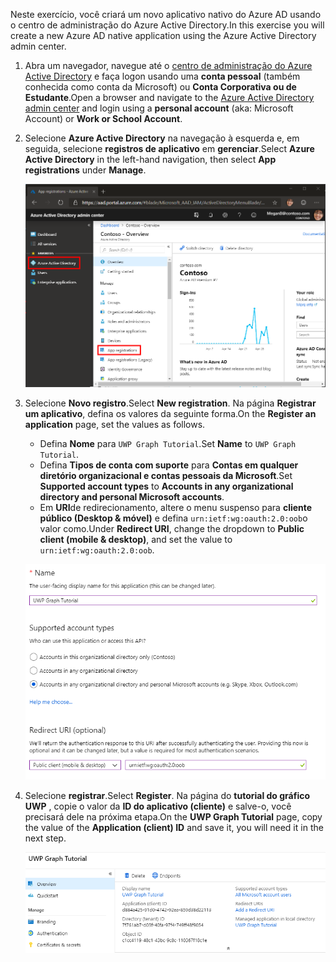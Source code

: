 <!-- markdownlint-disable MD002 MD041 -->

<span data-ttu-id="f35c8-101">Neste exercício, você criará um novo aplicativo nativo do Azure AD usando o centro de administração do Azure Active Directory.</span><span class="sxs-lookup"><span data-stu-id="f35c8-101">In this exercise you will create a new Azure AD native application using the Azure Active Directory admin center.</span></span>

1. <span data-ttu-id="f35c8-102">Abra um navegador, navegue até o [centro de administração do Azure Active Directory](https://aad.portal.azure.com) e faça logon usando uma **conta pessoal** (também conhecida como conta da Microsoft) ou **Conta Corporativa ou de Estudante**.</span><span class="sxs-lookup"><span data-stu-id="f35c8-102">Open a browser and navigate to the [Azure Active Directory admin center](https://aad.portal.azure.com) and login using a **personal account** (aka: Microsoft Account) or **Work or School Account**.</span></span>

1. <span data-ttu-id="f35c8-103">Selecione **Azure Active Directory** na navegação à esquerda e, em seguida, selecione **registros de aplicativo** em **gerenciar**.</span><span class="sxs-lookup"><span data-stu-id="f35c8-103">Select **Azure Active Directory** in the left-hand navigation, then select **App registrations** under **Manage**.</span></span>

    ![<span data-ttu-id="f35c8-104">Uma captura de tela dos registros de aplicativo</span><span class="sxs-lookup"><span data-stu-id="f35c8-104">A screenshot of the App registrations</span></span> ](./images/aad-portal-app-registrations.png)

1. <span data-ttu-id="f35c8-105">Selecione **Novo registro**.</span><span class="sxs-lookup"><span data-stu-id="f35c8-105">Select **New registration**.</span></span> <span data-ttu-id="f35c8-106">Na página **Registrar um aplicativo**, defina os valores da seguinte forma.</span><span class="sxs-lookup"><span data-stu-id="f35c8-106">On the **Register an application** page, set the values as follows.</span></span>

    - <span data-ttu-id="f35c8-107">Defina **Nome** para `UWP Graph Tutorial`.</span><span class="sxs-lookup"><span data-stu-id="f35c8-107">Set **Name** to `UWP Graph Tutorial`.</span></span>
    - <span data-ttu-id="f35c8-108">Defina **Tipos de conta com suporte** para **Contas em qualquer diretório organizacional e contas pessoais da Microsoft**.</span><span class="sxs-lookup"><span data-stu-id="f35c8-108">Set **Supported account types** to **Accounts in any organizational directory and personal Microsoft accounts**.</span></span>
    - <span data-ttu-id="f35c8-109">Em **URI**de redirecionamento, altere o menu suspenso para **cliente público (Desktop & móvel)** e defina `urn:ietf:wg:oauth:2.0:oob`o valor como.</span><span class="sxs-lookup"><span data-stu-id="f35c8-109">Under **Redirect URI**, change the dropdown to **Public client (mobile & desktop)**, and set the value to `urn:ietf:wg:oauth:2.0:oob`.</span></span>

    ![Uma captura de tela da página registrar um aplicativo](./images/aad-register-app.png)

1. <span data-ttu-id="f35c8-111">Selecione **registrar**.</span><span class="sxs-lookup"><span data-stu-id="f35c8-111">Select **Register**.</span></span> <span data-ttu-id="f35c8-112">Na página do **tutorial do gráfico UWP** , copie o valor da **ID do aplicativo (cliente)** e salve-o, você precisará dele na próxima etapa.</span><span class="sxs-lookup"><span data-stu-id="f35c8-112">On the **UWP Graph Tutorial** page, copy the value of the **Application (client) ID** and save it, you will need it in the next step.</span></span>

    ![Uma captura de tela da ID do aplicativo do novo registro de aplicativo](./images/aad-application-id.png)
